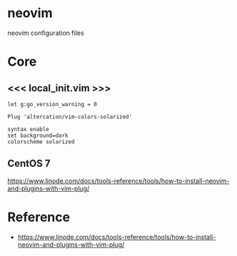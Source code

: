 # neovim
neovim configuration files

# Core
## <<< local_init.vim >>>

```console
let g:go_version_warning = 0

Plug 'altercation/vim-colors-solarized'

syntax enable
set background=dark
colorscheme solarized
```

## CentOS 7
https://www.linode.com/docs/tools-reference/tools/how-to-install-neovim-and-plugins-with-vim-plug/


# Reference
- https://www.linode.com/docs/tools-reference/tools/how-to-install-neovim-and-plugins-with-vim-plug/
